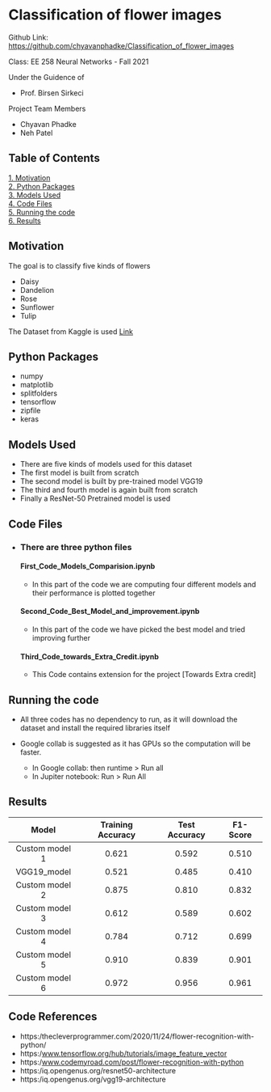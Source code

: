 # Classification of flower images

Github Link: https://github.com/chyavanphadke/Classification_of_flower_images

Class: EE 258 Neural Networks - Fall 2021  

Under the Guidence of 
- Prof. Birsen Sirkeci

Project Team Members
- Chyavan Phadke
- Neh Patel
## Table of Contents  
[1. Motivation](#Motivation)  
[2. Python Packages](#Python-Packages)  
[3. Models Used](#Models-Used)  
[4. Code Files](#Code-Files)  
[5. Running the code](#Running-the-code)  
[6. Results](#Results)  

## Motivation
The goal is to classify five kinds of flowers
- Daisy
- Dandelion
- Rose
- Sunflower
- Tulip

The Dataset from Kaggle is used [Link](https://www.kaggle.com/alxmamaev/flowers-recognition)

## Python Packages

- numpy
- matplotlib
- splitfolders
- tensorflow
- zipfile
- keras

## Models Used
- There are five kinds of models used for this dataset
- The first model is built from scratch
- The second model is built by pre-trained model VGG19
- The third and fourth model is again built from scratch
- Finally a ResNet-50 Pretrained model is used

## Code Files
- ### There are three python files
  #### First_Code_Models_Comparision.ipynb
  - In this part of the code we are computing four different models and their performance is plotted together

  #### Second_Code_Best_Model_and_improvement.ipynb
  - In this part of the code we have picked the best model and tried improving further

  #### Third_Code_towards_Extra_Credit.ipynb
  - This Code contains extension for the project [Towards Extra credit]

## Running the code
- All three codes has no dependency to run, as it will download the dataset and install the required libraries itself
- Google collab is suggested as it has GPUs so the computation will be faster.

  - In Google collab: then runtime > Run all
  - In Jupiter notebook: Run > Run All

## Results

| Model | Training Accuracy | Test Accuracy | F1-Score |
| :-: | :-: | :-: | :-: |
| Custom model 1 | 0.621 | 0.592 | 0.510 |
| VGG19_model | 0.521 | 0.485 | 0.410 |
| Custom model 2 | 0.875 | 0.810 | 0.832 |
| Custom model 3 | 0.612 | 0.589 | 0.602 |
| Custom model 4 | 0.784 | 0.712 | 0.699 |
| Custom model 5 | 0.910 | 0.839 | 0.901 |
| Custom model 6 | 0.972 | 0.956 | 0.961 |

## Code References
- https:/thecleverprogrammer.com/2020/11/24/flower-recognition-with-python/
- https:/www.tensorflow.org/hub/tutorials/image_feature_vector
- https:/www.codemyroad.com/post/flower-recognition-with-python
- https:/iq.opengenus.org/resnet50-architecture
- https:/iq.opengenus.org/vgg19-architecture
